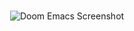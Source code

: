 <div align="center">

# 

![Doom Emacs Screenshot](https://thumbs.gfycat.com/ElatedFearfulGalago-size_restricted.gif)


</div>
